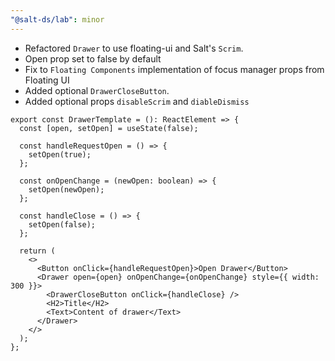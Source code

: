 ```yaml
---
"@salt-ds/lab": minor
---
```


- Refactored `Drawer` to use floating-ui and Salt's `Scrim`.
- Open prop set to false by default
- Fix to `Floating Components` implementation of focus manager props from Floating UI
- Added optional `DrawerCloseButton`.
- Added optional props `disableScrim` and `diableDismiss`

```tsx
export const DrawerTemplate = (): ReactElement => {
  const [open, setOpen] = useState(false);

  const handleRequestOpen = () => {
    setOpen(true);
  };

  const onOpenChange = (newOpen: boolean) => {
    setOpen(newOpen);
  };

  const handleClose = () => {
    setOpen(false);
  };

  return (
    <>
      <Button onClick={handleRequestOpen}>Open Drawer</Button>
      <Drawer open={open} onOpenChange={onOpenChange} style={{ width: 300 }}>
        <DrawerCloseButton onClick={handleClose} />
        <H2>Title</H2>
        <Text>Content of drawer</Text>
      </Drawer>
    </>
  );
};
```
